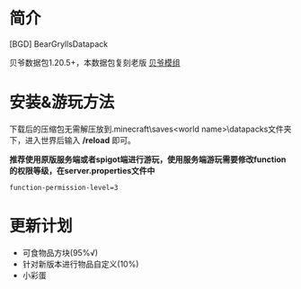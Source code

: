 # 简介
[BGD] BearGryllsDatapack 

贝爷数据包1.20.5+，本数据包复刻老版 [贝爷模组](https://www.mcmod.cn/class/158.html)

# 安装&游玩方法
下载后的压缩包无需解压放到.minecraft\saves\<world name>\datapacks文件夹下，进入世界后输入 **/reload** 即可。

**推荐使用原版服务端或者spigot端进行游玩，使用服务端游玩需要修改function的权限等级，在server.properties文件中**

    function-permission-level=3

# 更新计划
- 可食物品方块(95%√)
- 针对新版本进行物品自定义(10%)
- 小彩蛋
